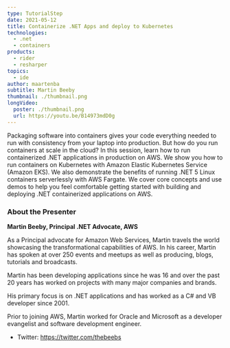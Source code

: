 ```yaml
---
type: TutorialStep
date: 2021-05-12
title: Containerize .NET Apps and deploy to Kubernetes
technologies:
  - .net
  - containers
products:
  - rider
  - resharper
topics:
  - ide
author: maartenba
subtitle: Martin Beeby
thumbnail: ./thumbnail.png
longVideo:
  poster: ./thumbnail.png
  url: https://youtu.be/B14973mdD0g
---
```


Packaging software into containers gives your code everything needed to run with consistency from your laptop into production. But how do you run containers at scale in the cloud? In this session, learn how to run containerized .NET applications in production on AWS. We show you how to run containers on Kubernetes with Amazon Elastic Kubernetes Service (Amazon EKS). We also demonstrate the benefits of running .NET 5 Linux containers serverlessly with AWS Fargate. We cover core concepts and use demos to help you feel comfortable getting started with building and deploying .NET containerized applications on AWS.

### About the Presenter

**Martin Beeby, Principal .NET Advocate, AWS**

As a Principal advocate for Amazon Web Services, Martin travels the world showcasing the transformational capabilities of AWS. In his career, Martin has spoken at over 250 events and meetups as well as producing, blogs, tutorials and broadcasts.

Martin has been developing applications since he was 16 and over the past 20 years has worked on projects with many major companies and brands.

His primary focus is on .NET applications and has worked as a C# and VB developer since 2001.

Prior to joining AWS, Martin worked for Oracle and Microsoft as a developer evangelist and software development engineer.

* Twitter: https://twitter.com/thebeebs